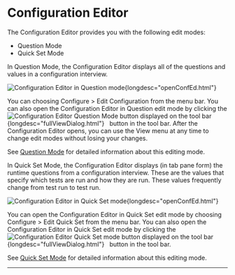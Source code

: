 <!---
  $Id$

  Copyright (c) 2001, 2024, Oracle and/or its affiliates. All rights reserved.
  DO NOT ALTER OR REMOVE COPYRIGHT NOTICES OR THIS FILE HEADER.

  This code is free software; you can redistribute it and/or modify it
  under the terms of the GNU General Public License version 2 only, as
  published by the Free Software Foundation.  Oracle designates this
  particular file as subject to the "Classpath" exception as provided
  by Oracle in the LICENSE file that accompanied this code.

  This code is distributed in the hope that it will be useful, but WITHOUT
  ANY WARRANTY; without even the implied warranty of MERCHANTABILITY or
  FITNESS FOR A PARTICULAR PURPOSE.  See the GNU General Public License
  version 2 for more details (a copy is included in the LICENSE file that
  accompanied this code).

  You should have received a copy of the GNU General Public License version
  2 along with this work; if not, write to the Free Software Foundation,
  Inc., 51 Franklin St, Fifth Floor, Boston, MA 02110-1301 USA.

  Please contact Oracle, 500 Oracle Parkway, Redwood Shores, CA 94065 USA
  or visit www.oracle.com if you need additional information or have any
  questions.
-->

# Configuration Editor

The Configuration Editor provides you with the following edit modes:

-   Question Mode
-   Quick Set Mode

In Question Mode, the Configuration Editor displays all of the questions and values in a
configuration interview.

![Configuration Editor in Question
mode](../../images/JT4configEditor.gif){longdesc="openConfEd.html"}

You can choosing Configure \> Edit Configuration from the menu bar. You can also open the
Configuration Editor in Question edit mode by clicking the ![Configuration Editor Question Mode
button displayed on the tool
bar](../../images/fullValues_button.gif){longdesc="fullViewDialog.html"}   button in the tool bar.
After the Configuration Editor opens, you can use the View menu at any time to change edit modes
without losing your changes.

See [Question Mode](fullViewDialog.html) for detailed information about this editing mode.

In Quick Set Mode, the Configuration Editor displays (in tab pane form) the runtime questions from a
configuration interview. These are the values that specify which tests are run and how they are run.
These values frequently change from test run to test run.

![Configuration Editor in Quick Set
mode](../../images/JT4configEditorQuickSet.gif){longdesc="openConfEd.html"}

You can open the Configuration Editor in Quick Set edit mode by choosing Configure \> Edit Quick Set
from the menu bar. You can also open the Configuration Editor in Quick Set edit mode by clicking the
![Configuration Editor Quick Set mode button displayed on the tool
bar](../../images/stdValues_button.gif){longdesc="fullViewDialog.html"}   button in the tool bar.

See [Quick Set Mode](stdViewDialog.html) for detailed information about this editing mode.

----------------------------------------------------------------------------------------------------


